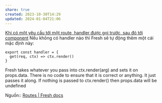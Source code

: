 ```yaml
---
share: true
created: 2023-10-30T14:29
updated: 2024-01-04T21:06
---
```


[Khi có một yêu cầu tới một route, handler được gọi trước, sau đó tới component](./Khi%20c%C3%B3%20m%E1%BB%99t%20y%C3%AAu%20c%E1%BA%A7u%20t%E1%BB%9Bi%20m%E1%BB%99t%20route,%20handler%20%C4%91%C6%B0%E1%BB%A3c%20g%E1%BB%8Di%20tr%C6%B0%E1%BB%9Bc,%20sau%20%C4%91%C3%B3%20t%E1%BB%9Bi%20component.md)
Nếu không có handler nào thì Fresh sẽ tự động thêm một cái mặc định này:

```tsx
export const handler = {
  get(req, ctx) => ctx.render()
}
```
Fresh takes whatever you pass into ctx.render(arg) and sets it on props.data. There is no code to ensure that it is correct or anything. It just passes it along. If nothing is passed to ctx.render() then props.data will be undefined

Nguồn:: [Routes | Fresh docs](https://fresh.deno.dev/docs/concepts/routes)